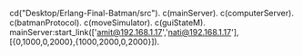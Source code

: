 cd("Desktop/Erlang-Final-Batman/src").
c(mainServer).
c(computerServer).
c(batmanProtocol).
c(moveSimulator).
c(guiStateM).
mainServer:start_link(['amit@192.168.1.17','nati@192.168.1.17'],[{0,1000,0,2000},{1000,2000,0,2000}]).
